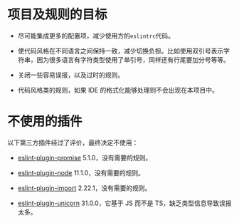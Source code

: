 # 项目及规则的目标

- 尽可能集成更多的配置项，减少使用方的`eslintrc`代码。

- 使代码风格在不同语言之间保持一致，减少切换负担。比如使用双引号表示字符串，因为很多语言有字符类型使用了单引号，同样还有行尾要加分号等等。

- 关闭一些容易误报，以及过时的规则。

- 代码风格类的规则，如果 IDE 的格式化能够处理则不会出现在本项目中。

# 不使用的插件

以下第三方插件经过了评价，最终决定不使用：

- [eslint-plugin-promise](https://github.com/xjamundx/eslint-plugin-promise) 5.1.0，没有需要的规则。

- [eslint-plugin-node](https://github.com/mysticatea/eslint-plugin-node) 11.1.0，没有需要的规则。

- [eslint-plugin-import](https://github.com/benmosher/eslint-plugin-import) 2.22.1，没有需要的规则。

- [eslint-plugin-unicorn](https://github.com/sindresorhus/eslint-plugin-unicorn) 31.0.0，它基于 JS 而不是 TS，缺乏类型信息导致误报太多。
